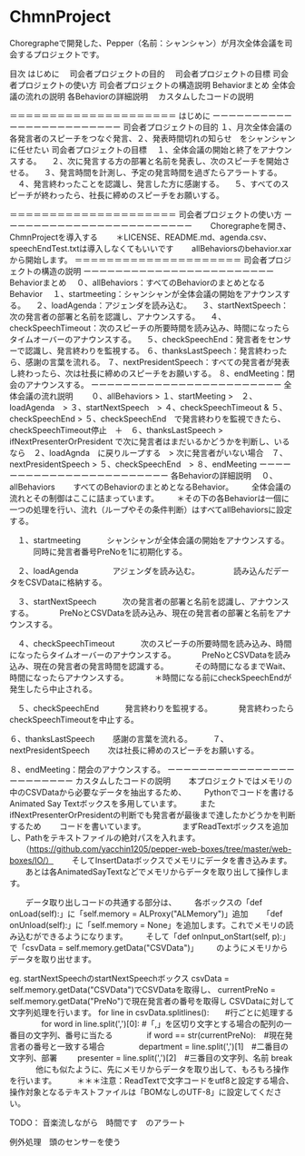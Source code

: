 # ChmnProject
Choregrapheで開発した、Pepper（名前：シャンシャン）が月次全体会議を司会するプロジェクトです。

目次
 はじめに
 　司会者プロジェクトの目的
 　司会者プロジェクトの目標
 司会者プロジェクトの使い方
 司会者プロジェクトの構造説明
  Behaviorまとめ
  全体会議の流れの説明
  各Behaviorの詳細説明
 　カスタムしたコードの説明

＝＝＝＝＝＝＝＝＝＝＝＝＝＝＝＝＝＝＝＝＝
はじめに
ーーーーーーーーーーーーーーーーーーーーーーーー
司会者プロジェクトの目的
  １、月次全体会議の各発言者のスピーチをつなぐ発言、２、発表時間切れの知らせ　をシャンシャンに任せたい
司会者プロジェクトの目標
 　１、全体会議の開始と終了をアナウンスする。
 　２、次に発言する方の部署と名前を発表し、次のスピーチを開始させる。
 　３、発言時間を計測し、予定の発言時間を過ぎたらアラートする。
 　４、発言終わったことを認識し、発言した方に感謝する。
 　５、すべてのスピーチが終わったら、社長に締めのスピーチをお願いする。

＝＝＝＝＝＝＝＝＝＝＝＝＝＝＝＝＝＝＝＝＝
司会者プロジェクトの使い方
ーーーーーーーーーーーーーーーーーーーーーーーー
　　Choregrapheを開き、ChmnProjectを導入する
　　＊LICENSE、README.md、agenda.csv、speechEndTest.txtは導入しなくてもいいです
　　allBehaviorsのbehavior.xarから開始します。
＝＝＝＝＝＝＝＝＝＝＝＝＝＝＝＝＝＝＝＝＝
司会者プロジェクトの構造の説明
ーーーーーーーーーーーーーーーーーーーーーーーー
Behaviorまとめ
 　０、allBehaviors：すべてのBehaviorのまとめとなるBehavior
 　１、startmeeting：シャンシャンが全体会議の開始をアナウンスする。
 　２、loadAgenda：アジェンダを読み込む。
 　３、startNextSpeech：次の発言者の部署と名前を認識し、アナウンスする。 
 　４、checkSpeechTimeout：次のスピーチの所要時間を読み込み、時間になったらタイムオーバーのアナウンスする。 
 　５、checkSpeechEnd：発言者をセンサーで認識し、発言終わりを監視する。
  ６、thanksLastSpeech：発言終わったら、感謝の言葉を流れる。
  ７、nextPresidentSpeech：すべての発言者が発表し終わったら、次は社長に締めのスピーチをお願いする。
  ８、endMeeting：閉会のアナウンスする。
ーーーーーーーーーーーーーーーーーーーーーーーー
全体会議の流れ説明
　　０、allBehaviors > １、startMeeting >　２、loadAgenda　> ３、startNextSpeech　> 
  ４、checkSpeechTimeout & ５、checkSpeechEnd > 
  ５、checkSpeechEnd　で発言終わりを監視できたら、checkSpeechTimeout停止　＋　６、thanksLastSpeech >
  ifNextPresenterOrPresident で次に発言者はまだいるかどうかを判断し、いるなら　２、loadAgnda　に戻りループする　>
  次に発言者がいない場合　７、nextPresidentSpeech > ５、checkSpeechEnd　> ８、endMeeting
ーーーーーーーーーーーーーーーーーーーーーーーー
各Behaviorの詳細説明
 　０、allBehaviors
  　　すべてのBehaviorのまとめとなるBehavior。
  　　全体会議の流れとその制御はここに詰まっています。
  　　＊その下の各Behaviorは一個に一つの処理を行い、流れ（ループやその条件判断）はすべてallBehaviorsに設定する。

 　１、startmeeting
 　　　シャンシャンが全体会議の開始をアナウンスする。
 　　　同時に発言者番号PreNoを1に初期化する。

 　２、loadAgenda
　　　　アジェンダを読み込む。
　　　　読み込んだデータをCSVDataに格納する。

 　３、startNextSpeech
 　　　次の発言者の部署と名前を認識し、アナウンスする。 
 　　　PreNoとCSVDataを読み込み、現在の発言者の部署と名前をアナウンスする。

 　４、checkSpeechTimeout
 　　　次のスピーチの所要時間を読み込み、時間になったらタイムオーバーのアナウンスする。 
 　　　PreNoとCSVDataを読み込み、現在の発言者の発言時間を認識する。
 　　　その時間になるまでWait、時間になったらアナウンスする。
 　　　＊時間になる前にcheckSpeechEndが発生したら中止される。
 
 　５、checkSpeechEnd
 　　　発言終わりを監視する。
 　　　発言終わったらcheckSpeechTimeoutを中止する。
 
  ６、thanksLastSpeech
  　　感謝の言葉を流れる。
  　　
  ７、nextPresidentSpeech
  　　次は社長に締めのスピーチをお願いする。
  
  ８、endMeeting：閉会のアナウンスする。
ーーーーーーーーーーーーーーーーーーーーーーーー
カスタムしたコードの説明
　　本プロジェクトではメモリの中のCSVDataから必要なデータを抽出するため、
　　Pythonでコードを書けるAnimated Say Textボックスを多用しています。
　　またifNextPresenterOrPresidentの判断でも発言者が最後まで達したかどうかを判断するため
　　コードを書いています。
　　
　　まずReadTextボックスを追加し、Pathをテキストファイルの絶対パスを入れます。
　　（https://github.com/yacchin1205/pepper-web-boxes/tree/master/web-boxes/IO/）
　　そしてInsertDataボックスでメモリにデータを書き込みます。
　　あとは各AnimatedSayTextなどでメモリからデータを取り出して操作します。

　　データ取り出しコードの共通する部分は、
　　各ボックスの「def onLoad(self):」に「self.memory = ALProxy("ALMemory")」追加
　　「def onUnload(self):」に「self.memory = None」を追加します。これでメモリの読み込むができるようになります。
　　そして「def onInput_onStart(self, p):」で「csvData = self.memory.getData("CSVData")」
　　のようにメモリからデータを取り出せます。
  
  eg. startNextSpeechのstartNextSpeechボックス
  csvData = self.memory.getData("CSVData")でCSVDataを取得し、
  currentPreNo = self.memory.getData("PreNo")で現在発言者の番号を取得し
  CSVDataに対して文字列処理を行います。
  for line in csvData.splitlines():　　#行ごとに処理する
  　　　　for word in line.split(',')[0]: #「,」を区切り文字とする場合の配列の一番目の文字列、番号に当たる
      　　　　if word == str(currentPreNo):　#現在発言者の番号と一致する場合
          　　　　department = line.split(',')[1]　#二番目の文字列、部署
              　　  presenter = line.split(',')[2]　#三番目の文字列、名前
                  break
　　
 　他にも似たように、先にメモリからデータを取り出して、もろもろ操作を行います。
 　
 　＊＊＊注意：ReadTextで文字コードをutf8と設定する場合、操作対象となるテキストファイルは「BOMなしのUTF-8」に設定してください。
 

TODO：
音楽流しながら　時間です　のアラート

例外処理　頭のセンサーを使う

